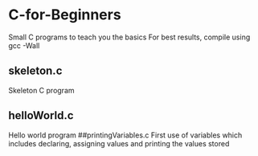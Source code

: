 # C-for-Beginners
Small C programs to teach you the basics
For best results, compile using gcc -Wall 
## skeleton.c
Skeleton C program
## helloWorld.c
Hello world program
##printingVariables.c
First use of variables which includes declaring, assigning values and printing the values stored
